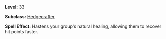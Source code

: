<!-- TITLE: Spell: Chloroplast -->

**Level:** 33

**Subclass:** [Hedgecrafter](hedgecrafter)

**Spell Effect:**  Hastens your group's natural healing, allowing them to recover hit points faster.